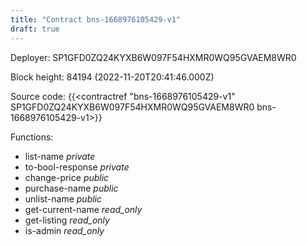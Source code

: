 ```yaml
---
title: "Contract bns-1668976105429-v1"
draft: true
---
```

Deployer: SP1GFD0ZQ24KYXB6W097F54HXMR0WQ95GVAEM8WR0


 



Block height: 84194 (2022-11-20T20:41:46.000Z)

Source code: {{<contractref "bns-1668976105429-v1" SP1GFD0ZQ24KYXB6W097F54HXMR0WQ95GVAEM8WR0 bns-1668976105429-v1>}}

Functions:

* list-name _private_
* to-bool-response _private_
* change-price _public_
* purchase-name _public_
* unlist-name _public_
* get-current-name _read_only_
* get-listing _read_only_
* is-admin _read_only_
